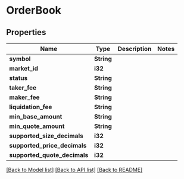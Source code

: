 # OrderBook

## Properties

Name | Type | Description | Notes
------------ | ------------- | ------------- | -------------
**symbol** | **String** |  | 
**market_id** | **i32** |  | 
**status** | **String** |  | 
**taker_fee** | **String** |  | 
**maker_fee** | **String** |  | 
**liquidation_fee** | **String** |  | 
**min_base_amount** | **String** |  | 
**min_quote_amount** | **String** |  | 
**supported_size_decimals** | **i32** |  | 
**supported_price_decimals** | **i32** |  | 
**supported_quote_decimals** | **i32** |  | 

[[Back to Model list]](../README.md#documentation-for-models) [[Back to API list]](../README.md#documentation-for-api-endpoints) [[Back to README]](../README.md)


